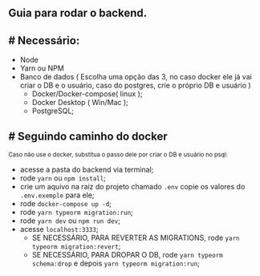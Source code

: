 ## Guia para rodar o backend.

## # Necessário:
  - Node
  - Yarn ou NPM
  - Banco de dados ( Escolha uma opção das 3, no caso docker ele já vai criar o DB e o usuário, caso do postgres, crie o próprio DB e usuário )
    - Docker/Docker-compose( linux );
    - Docker Desktop ( Win/Mac );
    - PostgreSQL;

## # Seguindo caminho do docker
<sub> Caso não use o docker, substitua o passo dele por criar o DB e usuário no psql: <sub>
  - acesse a pasta do backend via terminal;
  - rode `yarn` ou `npm install`;
  - crie um aquivo na raiz do projeto chamado `.env` copie os valores do `.env.exemple` para ele;
  - rode `docker-compose up -d`;
  - rode `yarn typeorm migration:run`;
  - rode `yarn dev` ou `npm run dev`;
  - acesse `localhost:3333`;
    - SE NECESSÁRIO, PARA REVERTER AS MIGRATIONS, rode `yarn typeorm migration:revert`;
    - SE NECESSÁRIO, PARA DROPAR O DB, rode `yarn typeorm schema:drop` e depois `yarn typeorm migration:run`;
